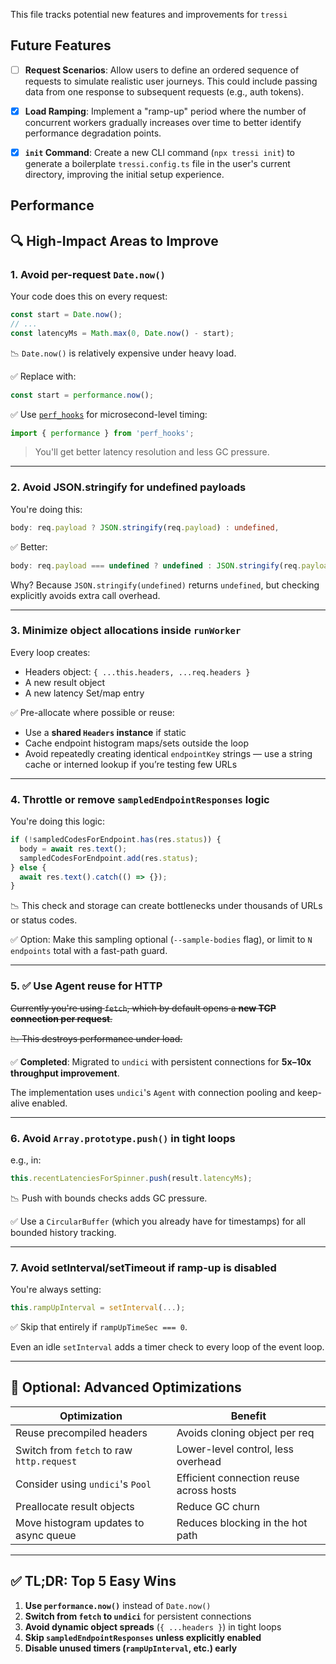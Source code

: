 This file tracks potential new features and improvements for `tressi`

## Future Features

- [ ] **Request Scenarios**: Allow users to define an ordered sequence of requests to simulate realistic user journeys. This could include passing data from one response to subsequent requests (e.g., auth tokens).

- [x] **Load Ramping**: Implement a "ramp-up" period where the number of concurrent workers gradually increases over time to better identify performance degradation points.

- [x] **`init` Command**: Create a new CLI command (`npx tressi init`) to generate a boilerplate `tressi.config.ts` file in the user's current directory, improving the initial setup experience.

## Performance

## 🔍 High-Impact Areas to Improve

### 1. **Avoid per-request `Date.now()`**

Your code does this on every request:

```ts
const start = Date.now();
// ...
const latencyMs = Math.max(0, Date.now() - start);
```

📉 `Date.now()` is relatively expensive under heavy load.

✅ Replace with:

```ts
const start = performance.now();
```

✅ Use [`perf_hooks`](https://nodejs.org/api/perf_hooks.html) for microsecond-level timing:

```ts
import { performance } from 'perf_hooks';
```

> You'll get better latency resolution and less GC pressure.

---

### 2. **Avoid JSON.stringify for undefined payloads**

You're doing this:

```ts
body: req.payload ? JSON.stringify(req.payload) : undefined,
```

✅ Better:

```ts
body: req.payload === undefined ? undefined : JSON.stringify(req.payload);
```

Why? Because `JSON.stringify(undefined)` returns `undefined`, but checking explicitly avoids extra call overhead.

---

### 3. **Minimize object allocations inside `runWorker`**

Every loop creates:

- Headers object: `{ ...this.headers, ...req.headers }`
- A new result object
- A new latency Set/map entry

✅ Pre-allocate where possible or reuse:

- Use a **shared `Headers` instance** if static
- Cache endpoint histogram maps/sets outside the loop
- Avoid repeatedly creating identical `endpointKey` strings — use a string cache or interned lookup if you’re testing few URLs

---

### 4. **Throttle or remove `sampledEndpointResponses` logic**

You're doing this logic:

```ts
if (!sampledCodesForEndpoint.has(res.status)) {
  body = await res.text();
  sampledCodesForEndpoint.add(res.status);
} else {
  await res.text().catch(() => {});
}
```

📉 This check and storage can create bottlenecks under thousands of URLs or status codes.

✅ Option: Make this sampling optional (`--sample-bodies` flag), or limit to `N endpoints` total with a fast-path guard.

---

### 5. **✅ Use Agent reuse for HTTP**

~~Currently you're using `fetch`, which by default opens a **new TCP connection per request**.~~

~~📉 This destroys performance under load.~~

✅ **Completed**: Migrated to `undici` with persistent connections for **5x–10x throughput improvement**.

The implementation uses `undici`'s `Agent` with connection pooling and keep-alive enabled.

---

### 6. **Avoid `Array.prototype.push()` in tight loops**

e.g., in:

```ts
this.recentLatenciesForSpinner.push(result.latencyMs);
```

📉 Push with bounds checks adds GC pressure.

✅ Use a `CircularBuffer` (which you already have for timestamps) for all bounded history tracking.

---

### 7. **Avoid setInterval/setTimeout if ramp-up is disabled**

You're always setting:

```ts
this.rampUpInterval = setInterval(...);
```

✅ Skip that entirely if `rampUpTimeSec === 0`.

Even an idle `setInterval` adds a timer check to every loop of the event loop.

---

## 🧪 Optional: Advanced Optimizations

| Optimization                              | Benefit                                 |
| ----------------------------------------- | --------------------------------------- |
| Reuse precompiled headers                 | Avoids cloning object per req           |
| Switch from `fetch` to raw `http.request` | Lower-level control, less overhead      |
| Consider using `undici`'s `Pool`          | Efficient connection reuse across hosts |
| Preallocate result objects                | Reduce GC churn                         |
| Move histogram updates to async queue     | Reduces blocking in the hot path        |

---

## ✅ TL;DR: Top 5 Easy Wins

1. **Use `performance.now()`** instead of `Date.now()`
2. **Switch from `fetch` to `undici`** for persistent connections
3. **Avoid dynamic object spreads** (`{ ...headers }`) in tight loops
4. **Skip `sampledEndpointResponses` unless explicitly enabled**
5. **Disable unused timers (`rampUpInterval`, etc.) early**

